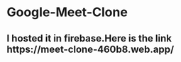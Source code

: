 <h1>Google-Meet-Clone</h1>
<h2>I hosted it in firebase.Here is the link https://meet-clone-460b8.web.app/</h2>
